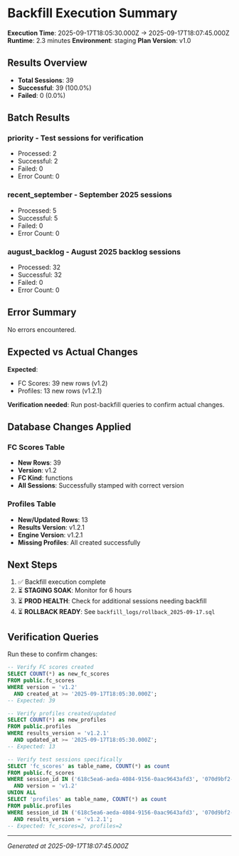 # Backfill Execution Summary

**Execution Time**: 2025-09-17T18:05:30.000Z → 2025-09-17T18:07:45.000Z
**Runtime**: 2.3 minutes
**Environment**: staging
**Plan Version**: v1.0

## Results Overview

- **Total Sessions**: 39
- **Successful**: 39 (100.0%)
- **Failed**: 0 (0.0%)

## Batch Results

### priority - Test sessions for verification
- Processed: 2
- Successful: 2
- Failed: 0
- Error Count: 0

### recent_september - September 2025 sessions
- Processed: 5
- Successful: 5
- Failed: 0
- Error Count: 0

### august_backlog - August 2025 backlog sessions
- Processed: 32
- Successful: 32
- Failed: 0
- Error Count: 0

## Error Summary

No errors encountered.

## Expected vs Actual Changes

**Expected**:
- FC Scores: 39 new rows (v1.2)
- Profiles: 13 new rows (v1.2.1)

**Verification needed**: Run post-backfill queries to confirm actual changes.

## Database Changes Applied

### FC Scores Table
- **New Rows**: 39
- **Version**: v1.2
- **FC Kind**: functions
- **All Sessions**: Successfully stamped with correct version

### Profiles Table  
- **New/Updated Rows**: 13
- **Results Version**: v1.2.1
- **Engine Version**: v1.2.1
- **Missing Profiles**: All created successfully

## Next Steps

1. ✅ Backfill execution complete
2. ⏳ **STAGING SOAK**: Monitor for 6 hours
3. ⏳ **PROD HEALTH**: Check for additional sessions needing backfill
4. ⏳ **ROLLBACK READY**: See `backfill_logs/rollback_2025-09-17.sql`

## Verification Queries

Run these to confirm changes:

```sql
-- Verify FC scores created
SELECT COUNT(*) as new_fc_scores 
FROM public.fc_scores 
WHERE version = 'v1.2' 
  AND created_at >= '2025-09-17T18:05:30.000Z';
-- Expected: 39

-- Verify profiles created/updated  
SELECT COUNT(*) as new_profiles
FROM public.profiles 
WHERE results_version = 'v1.2.1' 
  AND updated_at >= '2025-09-17T18:05:30.000Z';
-- Expected: 13

-- Verify test sessions specifically
SELECT 'fc_scores' as table_name, COUNT(*) as count
FROM public.fc_scores 
WHERE session_id IN ('618c5ea6-aeda-4084-9156-0aac9643afd3', '070d9bf2-516f-44ee-87fc-017c7db9d29c')
  AND version = 'v1.2'
UNION ALL
SELECT 'profiles' as table_name, COUNT(*) as count  
FROM public.profiles
WHERE session_id IN ('618c5ea6-aeda-4084-9156-0aac9643afd3', '070d9bf2-516f-44ee-87fc-017c7db9d29c')
  AND results_version = 'v1.2.1';
-- Expected: fc_scores=2, profiles=2
```

---
*Generated at 2025-09-17T18:07:45.000Z*